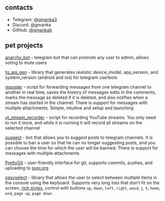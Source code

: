 ## contacts

- Telegram: [\@gmanka3](https://t.me/gmanka3)
- Discord: \@gmanka
- GitHub: [\@gmankab](https://github.com/gmankab)

## pet projects

[anarchy_bot](https://github.com/gmankab/anarchy_bot) - telegram bot that can promote any user to admin, allows voting to mute users

[tg_api_gen](https://github.com/gmankab/tg_api_gen) - library that generates realistic device_model, app_version, and system_version (android and ios) for telegram userbots

[reposter](https://github.com/gmankab/reposter) - script for forwarding messages from one telegram channel to another in real time, saves the history of messages edits in the comments, marks the message as deleted if it is deleted, and also notifies when a stream has started in the channel. There is support for messages with multiple attachments. Simple, intuitive and setup and launching

[yt_stream_recorder](https://github.com/gmankab/yt_stream_recorder) - script for recording YouTube streams. You only need to run it once, and while it is running it will record all streams on the selected channel

[suggest](https://github.com/gmankab/suggest) - bot that allows you to suggest posts to telegram channels. It is possible to ban a user so that he can no longer suggesting posts, and you can choose the time for which the user will be banned. There is support for messages with multiple attachments

[PrettyGit](https://github.com/gmankab/PrettyGit) - user-friendly interface for git, supports commits, pushes, and uploading to [pypi.org](https://pypi.org)

[easyselect](https://github.com/gmankab/easyselect) - library that allows the user to select between multiple items in the console using the keyboard. Supports very long lists that don't fit on the screen, [rich styles](https://rich.readthedocs.io/en/stable/style.html), control with buttons `up`, `down`, `left`, `right`, `wasd`, `j`, `k`, `home`, `end`, `page up`, `page down`

